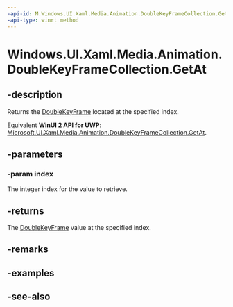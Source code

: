 ```yaml
---
-api-id: M:Windows.UI.Xaml.Media.Animation.DoubleKeyFrameCollection.GetAt(System.UInt32)
-api-type: winrt method
---
```


<!-- Method syntax
public Windows.UI.Xaml.Media.Animation.DoubleKeyFrame GetAt(System.UInt32 index)
-->

# Windows.UI.Xaml.Media.Animation.DoubleKeyFrameCollection.GetAt

## -description
Returns the [DoubleKeyFrame](doublekeyframe.md) located at the specified index.

Equivalent **WinUI 2 API for UWP**: [Microsoft.UI.Xaml.Media.Animation.DoubleKeyFrameCollection.GetAt](/windows/winui/api/microsoft.ui.xaml.media.animation.doublekeyframecollection.getat).

## -parameters
### -param index
The integer index for the value to retrieve.

## -returns
The [DoubleKeyFrame](doublekeyframe.md) value at the specified index.

## -remarks

## -examples

## -see-also
